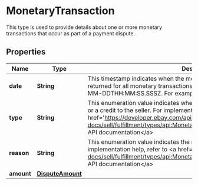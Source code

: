 

# MonetaryTransaction

This type is used to provide details about one or more monetary transactions that occur as part of a payment dispute.
## Properties

Name | Type | Description | Notes
------------ | ------------- | ------------- | -------------
**date** | **String** | This timestamp indicates when the monetary transaction occurred. A date is returned for all monetary transactions. The following format is used: YYYY-MM-DDTHH:MM:SS.SSSZ. For example, 2015-08-04T19:09:02.768Z. |  [optional]
**type** | **String** | This enumeration value indicates whether the monetary transaction is a charge or a credit to the seller. For implementation help, refer to &lt;a href&#x3D;&#39;https://developer.ebay.com/api-docs/sell/fulfillment/types/api:MonetaryTransactionTypeEnum&#39;&gt;eBay API documentation&lt;/a&gt; |  [optional]
**reason** | **String** | This enumeration value indicates the reason for the monetary transaction. For implementation help, refer to &lt;a href&#x3D;&#39;https://developer.ebay.com/api-docs/sell/fulfillment/types/api:MonetaryTransactionReasonEnum&#39;&gt;eBay API documentation&lt;/a&gt; |  [optional]
**amount** | [**DisputeAmount**](DisputeAmount.md) |  |  [optional]



